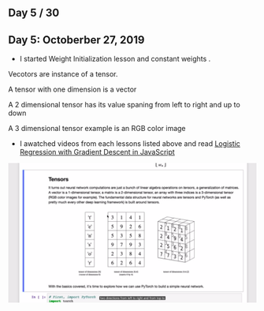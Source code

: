 ## Day 5 / 30



## Day 5: Octoberber 27, 2019
- I started Weight Initialization lesson and constant weights .

Vecotors are instance of a tensor.

A tensor with one dimension is a vector

A 2 dimensional tensor has its value spaning from left to right and up to down

A 3 dimensional tensor example is an RGB color image

- I awatched videos from each lessons listed above and  read [Logistic Regression with Gradient Descent in JavaScript](https://www.robinwieruch.de/logistic-regression-gradient-descent-classification-javascript)



![Tensors](tensors.png)